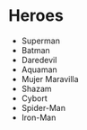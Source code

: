 # Heroes

* Superman
* Batman
* Daredevil
* Aquaman
* Mujer Maravilla
* Shazam
* Cybort
* Spider-Man
* Iron-Man

